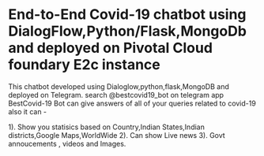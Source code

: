 # End-to-End Covid-19 chatbot using DialogFlow,Python/Flask,MongoDb and deployed on Pivotal Cloud foundary E2c instance
This chatbot developed using Dialoglow,python,flask,MongoDB and deployed on Telegram. search @bestcovid19_bot on telegram app
BestCovid-19 Bot can give answers of all of your queries related to covid-19 also it can -

1). Show you statisics based on Country,Indian States,Indian districts,Google Maps,WorldWide
2). Can show Live news
3). Govt annoucements , videos and Images.
